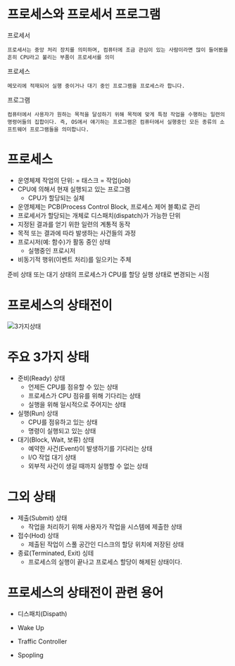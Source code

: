 # 프로세스와 프로세서 프로그램

프로세서

    프로세서는 중앙 처리 장치를 의미하며, 컴퓨터에 조금 관심이 있는 사람이라면 많이 들어봤을 흔히 CPU라고 불리는 부품이 프로세서를 의미

프로세스

    메모리에 적재되어 실행 중이거나 대기 중인 프로그램을 프로세스라 합니다.

프로그램 

    컴퓨터에서 사용자가 원하는 목적을 달성하기 위해 목적에 맞게 특정 작업을 수행하는 일련의 명령어들의 집합이다. 즉, OS에서 얘기하는 프로그램은 컴퓨터에서 실행중인 모든 종류의 소프트웨어 프로그램들을 의미합니다.


# 프로세스
* 운영체제 작업의 단위: = 태스크 = 작업(job)
* CPU에 의해서 현재 실행되고 있는 프로그램
    * CPU가 할당되는 실체
* 운영체제는 PCB(Process Control Block, 프로세스 제어 블록)로 관리
* 프로세서가 할당되는 개체로 디스패치(dispatch)가 가능한 단위
* 지정된 결과를 얻기 위한 일련의 계통적 동작
* 목적 또는 결과에 따라 발생하는 사건들의 과정
* 프로시저(예: 함수)가 활동 중인 상태
    * 실행중인 프로시저
* 비동기적 행위(이벤트 처리)를 일으키는 주체

준비 상태 또는 대기 상태의 프로세스가 CPU를 할당
실행 상태로 변경되는 시점

# 프로세스의 상태전이

![3가지상태](https://velog.velcdn.com/images%2Fjangseoyoung%2Fpost%2F095f6064-60a2-446b-8422-e32fde717e00%2F215B9847578E175C0B.png)

# 주요 3가지 상태

* 준비(Ready) 상태
    * 언제든 CPU를 점유할 수 있는 상태
    * 프로세스가 CPU 점유를 위해 기다리는 상태
    * 실행을 위해 일시적으로 주어지는 상태
* 실행(Run) 상태
    * CPU를 점유하고 있는 상태
    * 명령이 실행되고 있는 상태
* 대기(Block, Wait, 보류) 상태
    * 예약한 사건(Event)이 발생하기를 기다리는 상태
    * I/O 작업 대기 상태
    * 외부적 사건이 생길 때까지 실행할 수 없는 상태

# 그외 상태

* 제출(Submit) 상태
    * 작업을 처리하기 위해 사용자가 작업을 시스템에 제출한 상태
* 접수(Hod) 상태
    * 제출된 작업이 스풀 공간인 디스크의 할당 위치에 저장된 상태
* 종료(Terminated, Exit) 싱테
    * 프로세스의 실행이 끝나고 프로세스 할당이 해제된 상태이다.

# 프로세스의 상태전이 관련 용어

* 디스패치(Dispath)

* Wake Up

* Traffic Controller 

* Spopling